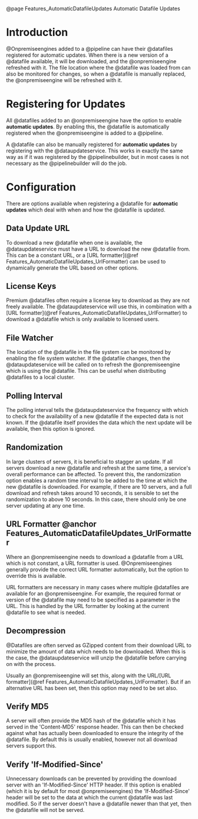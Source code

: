 @page Features_AutomaticDatafileUpdates Automatic Datafile Updates

# Introduction

@Onpremiseengines added to a @pipeline can have their @datafiles registered for automatic
updates. When there is a new version of a @datafile available, it will be downloaded,
and the @onpremiseengine refreshed with it. The file location where the @datafile was loaded
from can also be monitored for changes, so when a @datafile is manually replaced, the
@onpremiseengine will be refreshed with it.


# Registering for Updates

All @datafiles added to an @onpremiseengine have the option to enable **automatic updates**.
By enabling this, the @datafile is automatically registered when the @onpremiseengine is added
to a @pipeline.

A @datafile can also be manually registered for **automatic updates** by registering with the
@dataupdateservice. This works in exactly the same way as if it was registered by the @pipelinebuilder,
but in most cases is not necessary as the @pipelinebuilder will do the job.


# Configuration

There are options available when registering a @datafile for **automatic updates** which deal with
when and how the @datafile is updated.

## Data Update URL

To download a new @datafile when one is available, the @dataupdateservice must have a URL to download
the new @datafile from. This can be a constant URL, or a
[URL formatter](@ref Features_AutomaticDatafileUpdates_UrlFormatter) can be used to dynamically
generate the URL based on other options.

## License Keys

Premium @datafiles often require a license key to download as they are not freely available. The
@dataupdateservice will use this, in combination with a [URL formatter](@ref Features_AutomaticDatafileUpdates_UrlFormatter)
to download a @datafile which is only available to licensed users.

## File Watcher

The location of the @datafile in the file system can be monitored by enabling the file system watcher. If
the @datafile changes, then the @dataupdateservice will be called on to refresh the @onpremiseengine which
is using the @datafile. This can be useful when distributing @datafiles to a local cluster.

## Polling Interval

The polling interval tells the @dataupdateservice the frequency with which to check for the availability of
a new @datafile if the expected data is not known. If the @datafile itself provides the data which the next
update will be available, then this option is ignored.

## Randomization

In large clusters of servers, it is beneficial to stagger an update. If all servers download a new @datafile and
refresh at the same time, a service's overall performance can be affected. To prevent this, the randomization option
enables a random time interval to be added to the time at which the new @datafile is downloaded. For example, if there
are 10 servers, and a full download and refresh takes around 10 seconds, it is sensible to set the randomization to
above 10 seconds. In this case, there should only be one server updating at any one time.

## URL Formatter @anchor Features_AutomaticDatafileUpdates_UrlFormatter

Where an @onpremiseengine needs to download a @datafile from a URL which is not constant, a URL formatter is used.
@Onpremiseengines generally provide the correct URL formatter automatically, but the option to override this is available.

URL formatters are necessary in many cases where multiple @datafiles are available for an @onpremiseengine. For example,
the required format or version of the @datafile may need to be specified as a parameter in the URL. This is handled by the
URL formatter by looking at the current @datafile to see what is needed.

## Decompression

@Datafiles are often served as GZipped content from their download URL to minimize the amount of data which needs to be
downloaded. When this is the case, the @dataupdateservice will unzip the @datafile before carrying on with the process.

Usually an @onpremiseengine will set this, along with the URL/[URL formatter](@ref Features_AutomaticDatafileUpdates_UrlFormatter).
But if an alternative URL has been set, then this option may need to be set also.

## Verify MD5

A server will often provide the MD5 hash of the @datafile which it has served in the 'Content-MD5' response header. This can then
be checked against what has actually been downloaded to ensure the integrity of the @datafile. By default this is usually enabled,
however not all download servers support this.

## Verify 'If-Modified-Since'

Unnecessary downloads can be prevented by providing the download server with an 'If-Modified-Since' HTTP header. If this option
is enabled (which it is by default for most @onpremiseengines) the 'If-Modified-Since' header will be set to the data at which the
current @datafile was last modified. So if the server doesn't have a @datafile newer than that yet, then the @datafile will not be
served.

